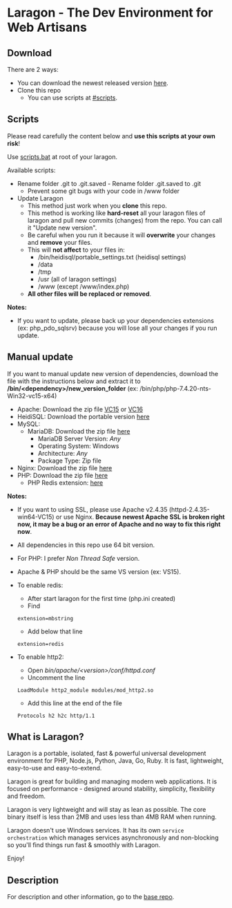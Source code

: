 # Laragon - The Dev Environment for Web Artisans

## Download

There are 2 ways:

- You can download the newest released version [here](https://github.com/Phu1237/laragon/releases).
- Clone this repo
  - You can use scripts at [#scripts](#scripts).

## Scripts

Please read carefully the content below and **use this scripts at your own risk**!

Use [scripts.bat](scripts.bat) at root of your laragon.

Available scripts:

- Rename folder .git to .git.saved - Rename folder .git.saved to .git
  - Prevent some git bugs with your code in /www folder
- Update Laragon
  - This method just work when you **clone** this repo.
  - This method is working like **hard-reset** all your laragon files of laragon and pull new commits (changes) from the repo. You can call it "Update new version".
  - Be careful when you run it because it will **overwrite** your changes and **remove** your files.
  - This will **not affect** to your files in:
    - /bin/heidisql/portable_settings.txt (heidisql settings)
    - /data
    - /tmp
    - /usr (all of laragon settings)
    - /www (except /www/index.php)
  - **All other files will be replaced or removed**.

**Notes:**

- If you want to update, please back up your dependencies extensions (ex: php_pdo_sqlsrv) because you will lose all your changes if you run update.

## Manual update

If you want to manual update new version of dependencies, download the file with the instructions below and extract it to **/bin/\<dependency\>/new_version_folder** (ex: /bin/php/php-7.4.20-nts-Win32-vc15-x64)

- Apache: Download the zip file [VC15](https://www.apachelounge.com/download/VC15/) or [VC16](https://www.apachelounge.com/download/)
- HeidiSQL: Download the portable version [here](https://www.heidisql.com/download.php)
- MySQL:
  - MariaDB: Download the zip file [here](https://mariadb.org/download/)
    - MariaDB Server Version: *Any*
    - Operating System: Windows
    - Architecture: *Any*
    - Package Type: Zip file
- Nginx: Download the zip file [here](http://nginx.org/en/download.html)
- PHP: Download the zip file [here](https://windows.php.net/download/)
    - PHP Redis extension: [here](https://pecl.php.net/package/redis)

**Notes:**

- If you want to using SSL, please use Apache v2.4.35 (httpd-2.4.35-win64-VC15) or use Nginx. **Because newest Apache SSL is broken right now, it may be a bug or an error of Apache and no way to fix this right now**.
- All dependencies in this repo use 64 bit version.
- For PHP: I prefer *Non Thread Safe* version.
- Apache & PHP should be the same VS version (ex: VS15).
- To enable redis:
  - After start laragon for the first time (php.ini created)
  - Find
  
  ```text
  extension=mbstring
  ```
  
  - Add below that line
  
  ```text
  extension=redis
  ```

- To enable http2:
  - Open *bin/apache/\<version>/conf/httpd.conf*
  - Uncomment the line

  ```text
  LoadModule http2_module modules/mod_http2.so
  ```

  - Add this line at the end of the file

  ```text
  Protocols h2 h2c http/1.1
  ```

## What is Laragon?

Laragon is a portable, isolated, fast & powerful universal development environment for PHP, Node.js, Python, Java, Go, Ruby. It is fast, lightweight, easy-to-use and easy-to-extend.

Laragon is great for building and managing modern web applications. It is focused on performance  - designed around stability, simplicity, flexibility and freedom.

Laragon is very lightweight and will stay as lean as possible. The core binary itself is less than 2MB and uses less than 4MB RAM when running.

Laragon doesn't use Windows services. It has its own `service orchestration` which manages services asynchronously and non-blocking so you'll find things run fast & smoothly with Laragon.

Enjoy!

## Description

For description and other information, go to the [base repo](https://github.com/leokhoa/laragon).
